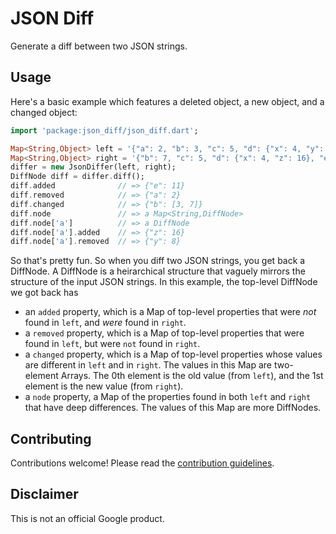 JSON Diff
=========

Generate a diff between two JSON strings.

Usage
-----

Here's a basic example which features a deleted object, a new object, and a changed object:

```dart
import 'package:json_diff/json_diff.dart';

Map<String,Object> left = '{"a": 2, "b": 3, "c": 5, "d": {"x": 4, "y": 8}}';
Map<String,Object> right = '{"b": 7, "c": 5, "d": {"x": 4, "z": 16}, "e": 11}';
differ = new JsonDiffer(left, right);
DiffNode diff = differ.diff();
diff.added              // => {"e": 11}
diff.removed            // => {"a": 2}
diff.changed            // => {"b": [3, 7]}
diff.node               // => a Map<String,DiffNode>
diff.node['a']          // => a DiffNode
diff.node['a'].added    // => {"z": 16}
diff.node['a'].removed  // => {"y": 8}
```

So that's pretty fun. So when you diff two JSON strings, you get back a
DiffNode. A DiffNode is a heirarchical structure that vaguely mirrors the
structure of the input JSON strings. In this example, the top-level DiffNode we
got back has

* an `added` property, which is a Map of top-level properties that
  were _not_ found in `left`, and _were_ found in `right`.
* a `removed` property, which is a Map of top-level properties that were found
  in `left`, but were `not` found in `right`.
* a `changed` property, which is a Map of top-level properties whose values are
  different in `left` and in `right`. The values in this Map are two-element
  Arrays. The 0th element is the old value (from `left`), and the 1st element
  is the new value (from `right`).
* a `node` property, a Map of the properties found in both `left` and `right`
  that have deep differences. The values of this Map are more DiffNodes.

Contributing
------------

Contributions welcome! Please read the
[contribution guidelines](CONTRIBUTING.md).

Disclaimer
----------

This is not an official Google product.
